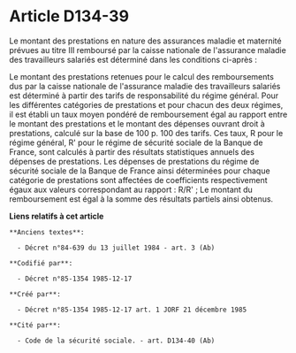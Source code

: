 # Article D134-39

Le montant des prestations en nature des assurances maladie et maternité prévues au titre III remboursé par la caisse
nationale de l'assurance maladie des travailleurs salariés est déterminé dans les conditions ci-après : 

Le montant des prestations retenues pour le calcul des remboursements dus par la caisse nationale de l'assurance maladie des
travailleurs salariés est déterminé à partir des tarifs de responsabilité du régime général. Pour les différentes catégories
de prestations et pour chacun des deux régimes, il est établi un taux moyen pondéré de remboursement égal au rapport entre le
montant des prestations et le montant des dépenses ouvrant droit à prestations, calculé sur la base de 100 p. 100 des tarifs.
Ces taux, R pour le régime général, R' pour le régime de sécurité sociale de la Banque de France, sont calculés à partir des
résultats statistiques annuels des dépenses de prestations. Les dépenses de prestations du régime de sécurité sociale de la
Banque de France ainsi déterminées pour chaque catégorie de prestations sont affectées de coefficients respectivement égaux
aux valeurs correspondant au rapport : R/R' ;    Le montant du remboursement est égal à la somme des résultats partiels ainsi
obtenus.

**Liens relatifs à cet article**

	**Anciens textes**:

	  - Décret n°84-639 du 13 juillet 1984 - art. 3 (Ab)

	**Codifié par**:

	  - Décret n°85-1354 1985-12-17

	**Créé par**:

	  - Décret n°85-1354 1985-12-17 art. 1 JORF 21 décembre 1985

	**Cité par**:

	  - Code de la sécurité sociale. - art. D134-40 (Ab)
